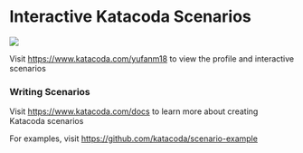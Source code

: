 # Interactive Katacoda Scenarios

[![](http://shields.katacoda.com/katacoda/yufanm18/count.svg)](https://www.katacoda.com/yufanm18 "Get your profile on Katacoda.com")

Visit https://www.katacoda.com/yufanm18 to view the profile and interactive scenarios

### Writing Scenarios
Visit https://www.katacoda.com/docs to learn more about creating Katacoda scenarios

For examples, visit https://github.com/katacoda/scenario-example
